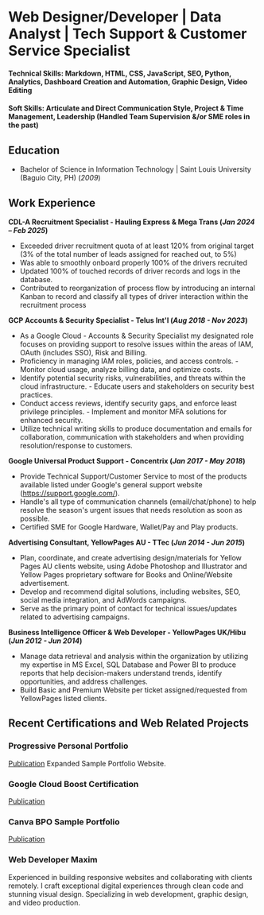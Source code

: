 # Web Designer/Developer | Data Analyst | Tech Support & Customer Service Specialist

#### Technical Skills: Markdown, HTML, CSS, JavaScript, SEO, Python, Analytics, Dashboard Creation and Automation, Graphic Design, Video Editing
#### Soft Skills: Articulate and Direct Communication Style, Project & Time Management, Leadership (Handled Team Supervision &/or SME roles in the past)

## Education
- Bachelor of Science in Information Technology | Saint Louis University (Baguio City, PH) (_2009_)						       		

## Work Experience
**CDL-A Recruitment Specialist - Hauling Express & Mega Trans (_Jan 2024 – Feb 2025_)**
- Exceeded driver recruitment quota of at least 120% from original target (3% of the total number of leads assigned for reached out, to 5%)
- Was able to smoothly onboard properly 100% of the drivers recruited
- Updated 100% of touched records of driver records and logs in the database.
- Contributed to reorganization of process flow by introducing an internal Kanban to record and classify all types of driver interaction within the recruitment process

**GCP Accounts & Security Specialist - Telus Int'l (_Aug 2018 - Nov 2023_)**
- As a Google Cloud - Accounts & Security Specialist my designated role focuses on providing support to resolve issues within the areas of IAM, OAuth (includes SSO), Risk and Billing.
- Proficiency in managing IAM roles, policies, and access controls. - Monitor cloud usage, analyze billing data, and optimize costs.
- Identify potential security risks, vulnerabilities, and threats within the cloud infrastructure. - Educate users and stakeholders on security best practices.
- Conduct access reviews, identify security gaps, and enforce least privilege principles. - Implement and monitor MFA solutions for enhanced security.
- Utilize technical writing skills to produce documentation and emails for collaboration, communication with stakeholders and when providing resolution/response to customers.

**Google Universal Product Support - Concentrix (_Jan 2017 - May 2018_)**
- Provide Technical Support/Customer Service to most of the products available listed under Google's general support website (https://support.google.com/).
- Handle's all type of communication channels (email/chat/phone) to help resolve the season's urgent issues that needs resolution as soon as possible.
- Certified SME for Google Hardware, Wallet/Pay and Play products.

**Advertising Consultant, YellowPages AU - TTec (_Jun 2014 - Jun 2015_)**
- Plan, coordinate, and create advertising design/materials for Yellow Pages AU clients website, using Adobe Photoshop and Illustrator and Yellow Pages proprietary software for Books and Online/Website advertisement.
- Develop and recommend digital solutions, including websites, SEO, social media integration, and AdWords campaigns.
- Serve as the primary point of contact for technical issues/updates related to advertising campaigns.

**Business Intelligence Officer & Web Developer - YellowPages UK/Hibu (_Jun 2012 - Jun 2014_)**
- Manage data retrieval and analysis within the organization by utilizing my expertise in MS Excel, SQL Database and Power BI to produce reports that help decision-makers understand trends, identify opportunities, and address challenges.
- Build Basic and Premium Website per ticket assigned/requested from YellowPages listed clients. 

## Recent Certifications and Web Related Projects
### Progressive Personal Portfolio
[Publication](https://elnateriver.github.io/expandPortfolio/) Expanded Sample Portfolio Website.
### Google Cloud Boost Certification
[Publication](https://www.cloudskillsboost.google/public_profiles/19555c9a-2f5b-44bd-b714-f7f4)
### Canva BPO Sample Portfolio
[Publication]( https://dglv.my.canva.site/)


### Web Developer Maxim
Experienced in building responsive websites and collaborating with clients remotely. I craft exceptional digital experiences through clean code and stunning visual design. Specializing in web development, graphic design, and video production.

